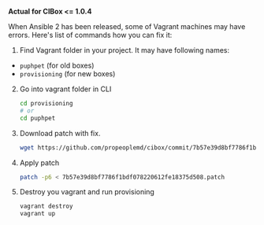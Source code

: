 **Actual for CIBox <= 1.0.4**

When Ansible 2 has been released, some of Vagrant machines may have errors. Here's list of commands how you can fix it:

1. Find Vagrant folder in your project. It may have following names:
  - `puphpet` (for old boxes)
  - `provisioning` (for new boxes)

2. Go into vagrant folder in CLI

    ```bash
    cd provisioning
    # or
    cd puphpet
    ```

3. Download patch with fix.

    ```bash
    wget https://github.com/propeoplemd/cibox/commit/7b57e39d8bf7786f1bdf078220612fe18375d508.patch
    ```

4. Apply patch 
    ```bash
    patch -p6 < 7b57e39d8bf7786f1bdf078220612fe18375d508.patch
    ```

5. Destroy you vagrant and run provisioning
    ```bash
    vagrant destroy
    vagrant up
    ```